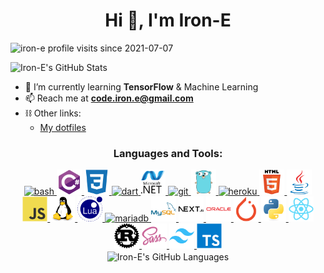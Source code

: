 <h1 align="center">
	Hi 👋, I'm Iron-E
</h1>

<span align="left">
	<img src="https://komarev.com/ghpvc/?username=iron-e&label=Profile%20views%20since%202021-07-07&color=0e75b6&style=flat" alt="iron-e profile visits since 2021-07-07" />
</span>

![Iron-E's GitHub Stats](https://github-readme-stats.vercel.app/api?username=Iron-E&count_private=true&include_all_commits=true&show_icons=true&theme=tokyonight)

- 🌱 I’m currently learning **TensorFlow** & Machine Learning
- 📫 Reach me at **code.iron.e@gmail.com**
- ⛓ Other links:
  - [My dotfiles](https://gitlab.com/Iron_E/Dotfiles)

<h3 align="center">Languages and Tools:</h3>

<div align="center">
	<div align="center">
		<a href="https://www.gnu.org/software/bash/" target="_blank">
			<img alt="bash" height="40" width="40" src="https://www.vectorlogo.zone/logos/gnu_bash/gnu_bash-icon.svg" />
		</a>
		<a href="https://www.w3schools.com/cs/" target="_blank">
			<img alt="csharp" height="40" width="40" src="https://raw.githubusercontent.com/devicons/devicon/master/icons/csharp/csharp-original.svg" />
		</a>
		<a href="https://www.w3.org/Style/CSS/Overview.en.html" target="_blank">
			<img alt="css3" height="40" width="40" src="https://raw.githubusercontent.com/devicons/devicon/master/icons/css3/css3-plain.svg" />
		</a>
		<a href="https://dart.dev" target="_blank">
			<img alt="dart" height="40" width="40" src="https://www.vectorlogo.zone/logos/dartlang/dartlang-icon.svg" />
		</a>
		<a href="https://dotnet.microsoft.com/" target="_blank">
			<img alt="dotnet" height="40" width="40" src="https://raw.githubusercontent.com/devicons/devicon/master/icons/dot-net/dot-net-original-wordmark.svg" />
		</a>
		<a href="https://git-scm.com/" target="_blank">
			<img alt="git" height="40" width="40" src="https://www.vectorlogo.zone/logos/git-scm/git-scm-icon.svg" />
		</a>
		<a href="https://golang.org" target="_blank">
			<img alt="go" height="40" width="40" src="https://raw.githubusercontent.com/devicons/devicon/master/icons/go/go-original.svg" />
		</a>
		<a href="https://heroku.com" target="_blank">
			<img alt="heroku" height="40" width="40" src="https://www.vectorlogo.zone/logos/heroku/heroku-icon.svg" />
		</a>
		<a href="https://www.w3.org/html/" target="_blank">
			<img alt="html5" height="40" width="40" src="https://raw.githubusercontent.com/devicons/devicon/master/icons/html5/html5-original-wordmark.svg" />
		</a>
		<a href="https://www.java.com" target="_blank">
			<img alt="java" height="40" width="40" src="https://raw.githubusercontent.com/devicons/devicon/master/icons/java/java-original.svg" />
		</a>
		<a href="https://www.ecma-international.org/" target="_blank">
			<img alt="javascript" height="40" width="40" src="https://raw.githubusercontent.com/devicons/devicon/master/icons/javascript/javascript-original.svg" />
		</a>
		<a href="https://www.linux.org/" target="_blank">
			<img alt="linux" height="40" width="40" src="https://raw.githubusercontent.com/devicons/devicon/master/icons/linux/linux-original.svg" />
		</a>
		<a href="https://lua.org" target="_blank">
			<img alt="lua" height="40" width="40" src="https://raw.githubusercontent.com/devicons/devicon/master/icons/lua/lua-plain.svg" />
		</a>
		<a href="https://mariadb.org/" target="_blank">
			<img alt="mariadb" height="40" width="40" src="https://www.vectorlogo.zone/logos/mariadb/mariadb-icon.svg" />
		</a>
		<a href="https://www.mysql.com/" target="_blank">
			<img alt="mysql" height="40" width="40" src="https://raw.githubusercontent.com/devicons/devicon/master/icons/mysql/mysql-original-wordmark.svg" />
		</a>
		<a href="nextjs.org/" target="_blank">
			<img alt="nextjs" height="40" width="40" src="https://raw.githubusercontent.com/devicons/devicon/master/icons/nextjs/nextjs-original-wordmark.svg" />
		</a>
		<a href="https://www.oracle.com/" target="_blank">
			<img alt="oracle" height="40" width="40" src="https://raw.githubusercontent.com/devicons/devicon/master/icons/oracle/oracle-original.svg" />
		</a>
		<a href="https://pytorch.org/" target="_blank">
			<img alt="pytorch" height="40" width="40" src="https://raw.githubusercontent.com/devicons/devicon/master/icons/pytorch/pytorch-original.svg" />
		</a>
		<a href="https://www.python.org" target="_blank">
			<img alt="python" height="40" width="40" src="https://raw.githubusercontent.com/devicons/devicon/master/icons/python/python-original.svg" />
		</a>
		<a href="https://react.dev" target="_blank">
			<img alt="react" height="40" width="40" src="https://raw.githubusercontent.com/devicons/devicon/master/icons/react/react-original.svg" />
		</a>
		<a href="https://www.rust-lang.org" target="_blank">
			<img alt="rust" height="40" width="40" src="https://raw.githubusercontent.com/devicons/devicon/master/icons/rust/rust-plain.svg" />
		</a>
		<a href="https://sass-lang.com" target="_blank">
			<img alt="sass" height="40" width="40" src="https://raw.githubusercontent.com/devicons/devicon/master/icons/sass/sass-original.svg"/>
		</a>
		<a href="https://tailwindcss.com/" target="_blank">
			<img alt="tailwind" height="40" width="40" src="https://raw.githubusercontent.com/devicons/devicon/master/icons/tailwindcss/tailwindcss-plain.svg"/>
		</a>
		<a href="https://typescriptlang.org/" target="_blank">
			<img alt="typescript" height="40" width="40" src="https://raw.githubusercontent.com/devicons/devicon/master/icons/typescript/typescript-original.svg"/>
		</a>
	</div>
	<img
		align="center"
		alt="Iron-E's GitHub Languages"
		src="https://github-readme-stats.vercel.app/api/top-langs/?username=Iron-E&custom_title=Languages%20in%20Public%20Repos&langs_count=10&layout=compact&exclude_repo=Gilbo-API,Morrisland&theme=tokyonight"
	/>
</div>

